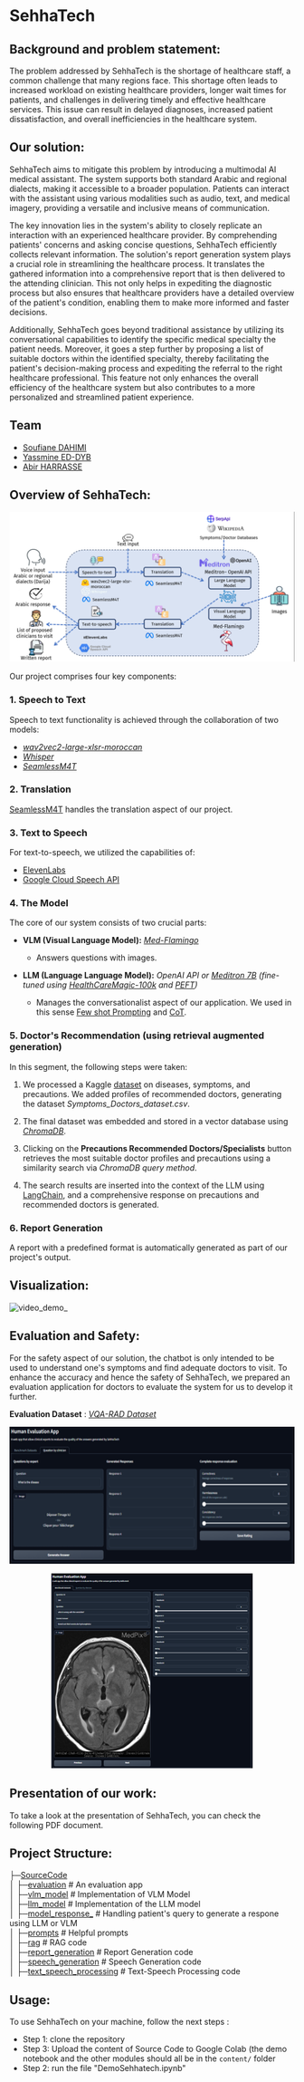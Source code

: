 
# SehhaTech

## Background and problem statement:

The problem addressed by SehhaTech is the shortage of healthcare staff, a common challenge that many regions face. This shortage often leads to increased workload on existing healthcare providers, longer wait times for patients, and challenges in delivering timely and effective healthcare services. This issue can result in delayed diagnoses, increased patient dissatisfaction, and overall inefficiencies in the healthcare system.

## Our solution:

SehhaTech aims to mitigate this problem by introducing a multimodal AI medical assistant. The system supports both standard Arabic and regional dialects, making it accessible to a broader population. Patients can interact with the assistant using various modalities such as audio, text, and medical imagery, providing a versatile and inclusive means of communication.

The key innovation lies in the system's ability to closely replicate an interaction with an experienced healthcare provider. By comprehending patients' concerns and asking concise questions, SehhaTech efficiently collects relevant information. The solution's report generation system plays a crucial role in streamlining the healthcare process. It translates the gathered information into a comprehensive report that is then delivered to the attending clinician. This not only helps in expediting the diagnostic process but also ensures that healthcare providers have a detailed overview of the patient's condition, enabling them to make more informed and faster decisions.

Additionally, SehhaTech goes beyond traditional assistance by utilizing its conversational capabilities to identify the specific medical specialty the patient needs. Moreover, it goes a step further by proposing a list of suitable doctors within the identified specialty, thereby facilitating the patient's decision-making process and expediting the referral to the right healthcare professional. This feature not only enhances the overall efficiency of the healthcare system but also contributes to a more personalized and streamlined patient experience.
## Team

-  [Soufiane DAHIMI](https://www.linkedin.com/in/soufiane-dahimi/)
-  [Yassmine ED-DYB](https://www.linkedin.com/in/yassmineeddyb/)
-  [Abir HARRASSE](https://www.linkedin.com/in/abir-harrasse-a5120b20a/)

## Overview of SehhaTech:

<p align="center">
  <img src="overview_sol.png" alt="System's Architecture">
</p>

Our project comprises four key components:

### 1. Speech to Text

Speech to text functionality is achieved through the collaboration of two models:

- *[wav2vec2-large-xlsr-moroccan](https://huggingface.co/othrif/wav2vec2-large-xlsr-moroccan)*
- *[Whisper](https://github.com/openai/whisper)*
- *[SeamlessM4T](https://ai.meta.com/blog/seamless-m4t/)*

### 2. Translation

[SeamlessM4T](https://ai.meta.com/blog/seamless-m4t/) handles the translation aspect of our project.

### 3. Text to Speech

For text-to-speech, we utilized the capabilities of:

- [ElevenLabs](https://elevenlabs.io/)
- [Google Cloud Speech API](https://cloud.google.com/speech-to-text/docs/reference/rest)

### 4. The Model

The core of our system consists of two crucial parts:

- **VLM (Visual Language Model):** *[Med-Flamingo](https://github.com/snap-stanford/med-flamingo)*
  - Answers questions with images.

- **LLM (Language Language Model):** *OpenAI API or [Meditron 7B](https://github.com/epfLLM/meditron?tab=readme-ov-file) (fine-tuned using [HealthCareMagic-100k](https://drive.google.com/file/d/1lyfqIwlLSClhgrCutWuEe_IACNq6XNUt/view) and [PEFT](https://github.com/huggingface/peft))*
  - Manages the conversationalist aspect of our application. We used in this sense [Few shot Prompting](https://promptengineering.org/master-prompting-concepts-zero-shot-and-few-shot-prompting/#:~:text=What%20is%20Few%2DShot%20Prompting,examples%20of%20input%2Doutput%20pairs) and [CoT](https://cobusgreyling.medium.com/chain-of-thought-prompting-in-llms-1077164edf97).

### 5. Doctor's Recommendation (using retrieval augmented generation)

In this segment, the following steps were taken:

1. We processed a Kaggle [dataset](https://www.kaggle.com/datasets/itachi9604/disease-symptom-description-dataset?select=symptom_Description.csv) on diseases, symptoms, and precautions. We added profiles of recommended doctors, generating the dataset *Symptoms_Doctors_dataset.csv*.

2. The final dataset was embedded and stored in a vector database using *[ChromaDB](https://github.com/chroma-core/chroma)*.

3. Clicking on the **Precautions Recommended Doctors/Specialists** button retrieves the most suitable doctor profiles and precautions using a similarity search via *ChromaDB query method*.

4. The search results are inserted into the context of the LLM using [LangChain](https://python.langchain.com/docs/get_started/introduction), and a comprehensive response on precautions and recommended doctors is generated.

### 6. Report Generation

A report with a predefined format is automatically generated as part of our project's output.

 

## Visualization:
![video_demo_](https://github.com/Abir196/2023-GenAI-Hackathon/assets/46868319/cda951af-d66b-4203-be0e-29d588946911)

## Evaluation and Safety:

For the safety aspect of our solution, the chatbot is only intended to be used to understand one's symptoms and find adequate doctors to visit. To enhance the accuracy and hence the safety of SehhaTech, we prepared an evaluation application for doctors to evaluate the system for us to develop it further.

**Evaluation Dataset** : *[VQA-RAD Dataset](https://huggingface.co/datasets/flaviagiammarino/vqa-rad)*
<p align="center">
  <img src="eval2.png" alt="System's Architecture">
</p>
<p align="center">
  <img src="eval1.png" alt="System's Architecture">
</p>

## Presentation of our work:
To take a look at the presentation of SehhaTech, you can check the following PDF document.

## Project Structure:

 ├─[SourceCode](Source%20Code)<br>
 │ ├─[evaluation](Source%20Code/evaluation.ipynb)   # An evaluation app<br>
 │ ├─[vlm_model](Source%20Code/vlm_model.ipynb)   # Implementation of VLM Model <br>
 │ ├─[llm_model](Source%20Code/llm_model.ipynb)   # Implementation of the LLM model <br>
 │ ├─[model_response_](Source%20Code/model_response_.ipynb)   # Handling patient's query to generate a respone using LLM or VLM<br>
 │ ├─[prompts](Source%20Code/prompts.ipynb)   # Helpful prompts  <br>
 │ ├─[rag](Source%20Code/rag.ipynb)   # RAG code <br>
 │ ├─[report_generation](Source%20Code/report_generation.ipynb)   # Report Generation code <br>
 │ ├─[speech_generation](Source%20Code/speech_generation.ipynb)   # Speech Generation code <br>
 │ ├─[text_speech_processing](Source%20Code/text_speech_processing.ipynb)   # Text-Speech Processing code <br>

## Usage:

To use SehhaTech on your machine, follow the next steps :

  - Step 1: clone the repository
  - Step 3: Upload the content of Source Code to Google Colab (the demo notebook and the other modules should all be in the `content/` folder
  - Step 2: run the file "DemoSehhatech.ipynb"
